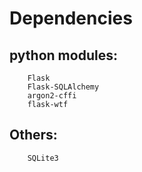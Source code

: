 # Dependencies
## python modules:
		Flask
		Flask-SQLAlchemy
		argon2-cffi
		flask-wtf
## Others:
		SQLite3
